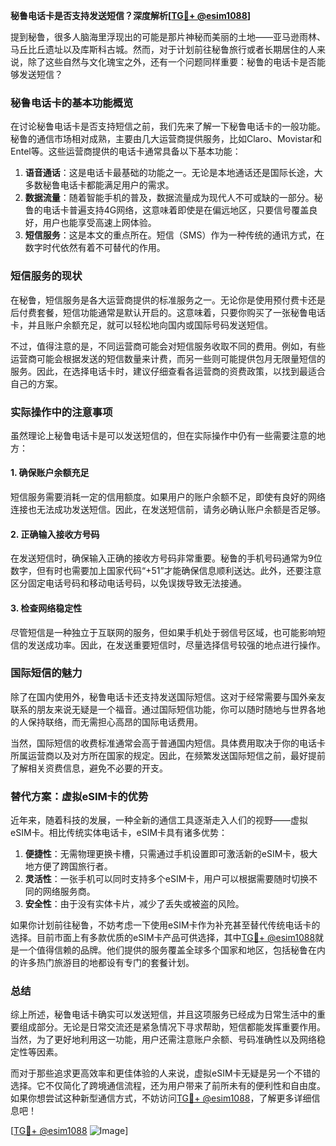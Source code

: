**秘鲁电话卡是否支持发送短信？深度解析[[TG💪+ @esim1088](https://t.me/s/esim1088)]**

提到秘鲁，很多人脑海里浮现出的可能是那片神秘而美丽的土地——亚马逊雨林、马丘比丘遗址以及库斯科古城。然而，对于计划前往秘鲁旅行或者长期居住的人来说，除了这些自然与文化瑰宝之外，还有一个问题同样重要：秘鲁的电话卡是否能够发送短信？

### 秘鲁电话卡的基本功能概览

在讨论秘鲁电话卡是否支持短信之前，我们先来了解一下秘鲁电话卡的一般功能。秘鲁的通信市场相对成熟，主要由几大运营商提供服务，比如Claro、Movistar和Entel等。这些运营商提供的电话卡通常具备以下基本功能：

1. **语音通话**：这是电话卡最基础的功能之一。无论是本地通话还是国际长途，大多数秘鲁电话卡都能满足用户的需求。
2. **数据流量**：随着智能手机的普及，数据流量成为现代人不可或缺的一部分。秘鲁的电话卡普遍支持4G网络，这意味着即使是在偏远地区，只要信号覆盖良好，用户也能享受高速上网体验。
3. **短信服务**：这是本文的重点所在。短信（SMS）作为一种传统的通讯方式，在数字时代依然有着不可替代的作用。

### 短信服务的现状

在秘鲁，短信服务是各大运营商提供的标准服务之一。无论你是使用预付费卡还是后付费套餐，短信功能通常是默认开启的。这意味着，只要你购买了一张秘鲁电话卡，并且账户余额充足，就可以轻松地向国内或国际号码发送短信。

不过，值得注意的是，不同运营商可能会对短信服务收取不同的费用。例如，有些运营商可能会根据发送的短信数量来计费，而另一些则可能提供包月无限量短信的服务。因此，在选择电话卡时，建议仔细查看各运营商的资费政策，以找到最适合自己的方案。

### 实际操作中的注意事项

虽然理论上秘鲁电话卡是可以发送短信的，但在实际操作中仍有一些需要注意的地方：

#### 1. 确保账户余额充足
短信服务需要消耗一定的信用额度。如果用户的账户余额不足，即使有良好的网络连接也无法成功发送短信。因此，在发送短信前，请务必确认账户余额是否足够。

#### 2. 正确输入接收方号码
在发送短信时，确保输入正确的接收方号码非常重要。秘鲁的手机号码通常为9位数字，但有时也需要加上国家代码“+51”才能确保信息顺利送达。此外，还要注意区分固定电话号码和移动电话号码，以免误拨导致无法接通。

#### 3. 检查网络稳定性
尽管短信是一种独立于互联网的服务，但如果手机处于弱信号区域，也可能影响短信的发送成功率。因此，在发送重要短信时，尽量选择信号较强的地点进行操作。

### 国际短信的魅力

除了在国内使用外，秘鲁电话卡还支持发送国际短信。这对于经常需要与国外亲友联系的朋友来说无疑是一个福音。通过国际短信功能，你可以随时随地与世界各地的人保持联络，而无需担心高昂的国际电话费用。

当然，国际短信的收费标准通常会高于普通国内短信。具体费用取决于你的电话卡所属运营商以及对方所在国家的规定。因此，在频繁发送国际短信之前，最好提前了解相关资费信息，避免不必要的开支。

### 替代方案：虚拟eSIM卡的优势

近年来，随着科技的发展，一种全新的通信工具逐渐走入人们的视野——虚拟eSIM卡。相比传统实体电话卡，eSIM卡具有诸多优势：

1. **便捷性**：无需物理更换卡槽，只需通过手机设置即可激活新的eSIM卡，极大地方便了跨国旅行者。
2. **灵活性**：一张手机可以同时支持多个eSIM卡，用户可以根据需要随时切换不同的网络服务商。
3. **安全性**：由于没有实体卡片，减少了丢失或被盗的风险。

如果你计划前往秘鲁，不妨考虑一下使用eSIM卡作为补充甚至替代传统电话卡的选择。目前市面上有多款优质的eSIM卡产品可供选择，其中[TG💪+ @esim1088](https://t.me/s/esim1088)就是一个值得信赖的品牌。他们提供的服务覆盖全球多个国家和地区，包括秘鲁在内的许多热门旅游目的地都设有专门的套餐计划。

### 总结

综上所述，秘鲁电话卡确实可以发送短信，并且这项服务已经成为日常生活中的重要组成部分。无论是日常交流还是紧急情况下寻求帮助，短信都能发挥重要作用。当然，为了更好地利用这一功能，用户还需注意账户余额、号码准确性以及网络稳定性等因素。

而对于那些追求更高效率和更佳体验的人来说，虚拟eSIM卡无疑是另一个不错的选择。它不仅简化了跨境通信流程，还为用户带来了前所未有的便利性和自由度。如果你想尝试这种新型通信方式，不妨访问[TG💪+ @esim1088](https://t.me/s/esim1088)，了解更多详细信息吧！

[[TG💪+ @esim1088](https://t.me/s/esim1088) ![Image](https://i.postimg.cc/4NQfJmqS/Snipaste-2025-05-13-00-14-12.png)]